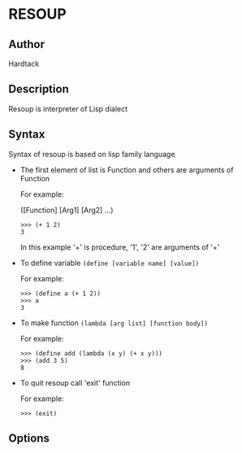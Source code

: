 RESOUP
======

Author
------

Hardtack

Description
-----------

Resoup is interpreter of Lisp dialect

Syntax
------

Syntax of resoup is based on lisp family language

*   The first element of list is Function and others are arguments of Function
    
    For example:

    ([Function] [Arg1] [Arg2] ...)
    
        >>> (+ 1 2)
        3
    
    In this example '+' is procedure, '1', '2' are arguments of '+'
    
*   To define variable `(define [variable name] [value])`
    
    For example:
    
        >>> (define a (+ 1 2))
        >>> a
        3
    
*   To make function `(lambda [arg list] [function body])`
    
    For example:
    
        >>> (define add (lambda (x y) (+ x y)))
        >>> (add 3 5)
        8
        
*   To quit resoup call 'exit' function

    For example:

        >>> (exit)
        
    
Options
-------
